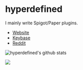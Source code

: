 # hyperdefined

I mainly write Spigot/Paper plugins.

* [Website](https://hyper.lol)
* [Keybase](https://keybase.io/deactivated)
* [Reddit](https://www.reddit.com/user/hyperdefined)

![hyperdefined's github stats](https://github-readme-stats.vercel.app/api?username=hyperdefined&count_private=true&show_icons=true)

![](https://komarev.com/ghpvc/?username=hyperdefined&color=blue)
